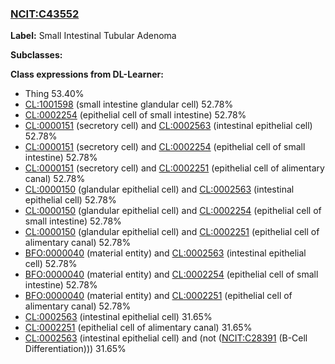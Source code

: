 
### [NCIT:C43552](http://purl.obolibrary.org/obo/NCIT_C43552)
**Label:** Small Intestinal Tubular Adenoma

**Subclasses:** 

**Class expressions from DL-Learner:**

- Thing 53.40%
- [CL:1001598](http://purl.obolibrary.org/obo/CL_1001598) (small intestine glandular cell) 52.78%
- [CL:0002254](http://purl.obolibrary.org/obo/CL_0002254) (epithelial cell of small intestine) 52.78%
- [CL:0000151](http://purl.obolibrary.org/obo/CL_0000151) (secretory cell) and [CL:0002563](http://purl.obolibrary.org/obo/CL_0002563) (intestinal epithelial cell) 52.78%
- [CL:0000151](http://purl.obolibrary.org/obo/CL_0000151) (secretory cell) and [CL:0002254](http://purl.obolibrary.org/obo/CL_0002254) (epithelial cell of small intestine) 52.78%
- [CL:0000151](http://purl.obolibrary.org/obo/CL_0000151) (secretory cell) and [CL:0002251](http://purl.obolibrary.org/obo/CL_0002251) (epithelial cell of alimentary canal) 52.78%
- [CL:0000150](http://purl.obolibrary.org/obo/CL_0000150) (glandular epithelial cell) and [CL:0002563](http://purl.obolibrary.org/obo/CL_0002563) (intestinal epithelial cell) 52.78%
- [CL:0000150](http://purl.obolibrary.org/obo/CL_0000150) (glandular epithelial cell) and [CL:0002254](http://purl.obolibrary.org/obo/CL_0002254) (epithelial cell of small intestine) 52.78%
- [CL:0000150](http://purl.obolibrary.org/obo/CL_0000150) (glandular epithelial cell) and [CL:0002251](http://purl.obolibrary.org/obo/CL_0002251) (epithelial cell of alimentary canal) 52.78%
- [BFO:0000040](http://purl.obolibrary.org/obo/BFO_0000040) (material entity) and [CL:0002563](http://purl.obolibrary.org/obo/CL_0002563) (intestinal epithelial cell) 52.78%
- [BFO:0000040](http://purl.obolibrary.org/obo/BFO_0000040) (material entity) and [CL:0002254](http://purl.obolibrary.org/obo/CL_0002254) (epithelial cell of small intestine) 52.78%
- [BFO:0000040](http://purl.obolibrary.org/obo/BFO_0000040) (material entity) and [CL:0002251](http://purl.obolibrary.org/obo/CL_0002251) (epithelial cell of alimentary canal) 52.78%
- [CL:0002563](http://purl.obolibrary.org/obo/CL_0002563) (intestinal epithelial cell) 31.65%
- [CL:0002251](http://purl.obolibrary.org/obo/CL_0002251) (epithelial cell of alimentary canal) 31.65%
- [CL:0002563](http://purl.obolibrary.org/obo/CL_0002563) (intestinal epithelial cell) and (not ([NCIT:C28391](http://purl.obolibrary.org/obo/NCIT_C28391) (B-Cell Differentiation))) 31.65%



